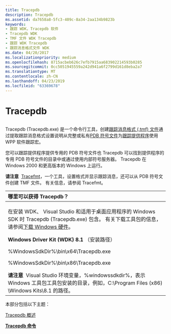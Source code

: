 ```yaml
---
title: Tracepdb
description: Tracepdb
ms.assetid: da7658a8-5fc3-409c-8a34-2aa134b9823b
keywords:
- 跟踪 WDK，Tracepdb 软件
- Tracepdb WDK
- TMF 文件 WDK Tracepdb
- 跟踪 WDK Tracepdb
- 跟踪消息格式文件 WDK
ms.date: 04/20/2017
ms.localizationpriority: medium
ms.openlocfilehash: 8715acbeb626c7efb7915aa683902214593b0285
ms.sourcegitcommit: 0cc5051945559a242d941a6f2799d161d8eba2a7
ms.translationtype: MT
ms.contentlocale: zh-CN
ms.lasthandoff: 04/23/2019
ms.locfileid: "63369678"
---
```

# <a name="tracepdb"></a>Tracepdb


## <span id="ddk_tracepdb_tools"></span><span id="DDK_TRACEPDB_TOOLS"></span>


Tracepdb (Tracepdb.exe) 是一个命令行工具，创建[跟踪消息格式 (.tmf) 文件](trace-message-format-file.md)通过提取跟踪消息格式设置说明从完整或私有[PDB 符号文件](pdb-symbol-files.md)为[跟踪提供程序](trace-provider.md)使用 WPP 软件跟踪宏。

您可以跟踪提供程序提供专用的 PDB 符号文件也 Tracepdb 可以找到提供程序的专用 PDB 符号文件的目录中或通过使用内部符号服务器。 Tracepdb 在 Windows 2000 和更高版本的 Windows 上运行。

**请注意**  [Tracefmt](tracefmt.md)，一个工具，设置格式并显示跟踪消息，还可以从 PDB 符号文件创建 TMF 文件。 有关信息，请参阅 Tracefmt。

 

<table>
<colgroup>
<col width="100%" />
</colgroup>
<thead>
<tr class="header">
<th align="left">哪里可以获得 Tracepdb？</th>
</tr>
</thead>
<tbody>
<tr class="odd">
<td align="left"><p>在安装 WDK、 Visual Studio 和适用于桌面应用程序的 Windows SDK 时 Tracepdb (Tracepdb.exe) 包含。 有关下载工具包的信息，请参阅<a href="https://go.microsoft.com/fwlink/p/?linkid=290798" data-raw-source="[Windows Hardware Downloads](https://go.microsoft.com/fwlink/p/?linkid=290798)">下载 Windows 硬件</a>。</p>
<p><strong>Windows Driver Kit (WDK) 8.1</strong> （安装路径）</p>
<p>%WindowsSdkDir%\bin\x64\Tracepdb.exe</p>
<p>%WindowsSdkDir%\bin\x86\Tracepdb.exe</p>
<div class="alert">
<strong>请注意</strong>  Visual Studio 环境变量，%windowssdkdir%，表示 Windows 工具包工具包安装的目录，例如，C:\Program Files (x86) \Windows Kits\8.1 的路径。
</div>
<div>
 
</div></td>
</tr>
</tbody>
</table>

 

本部分包括以下主题：

[Tracepdb 概述](tracepdb-overview.md)

[**Tracepdb 命令**](tracepdb-commands.md)
